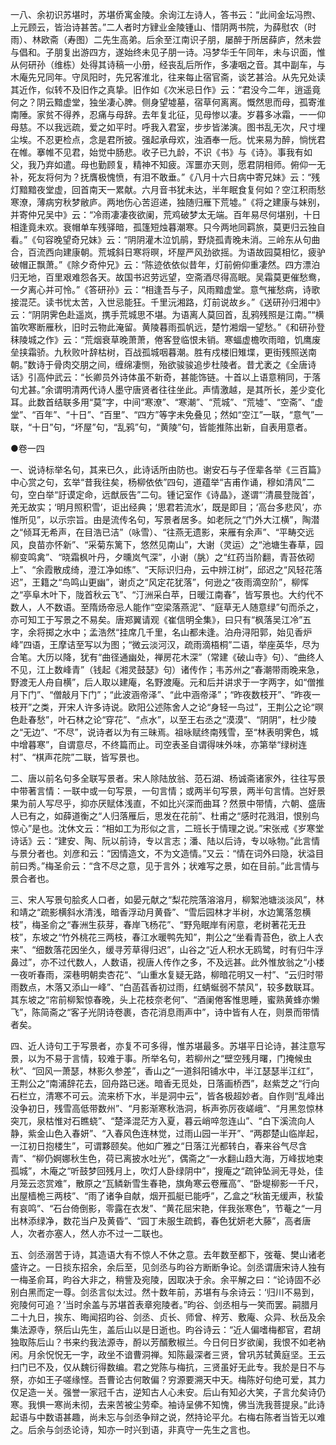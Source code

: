 <!-- { "loadSidebar": true } -->
一八、余初识苏堪时，苏堪侨寓金陵。余询江左诗人，答书云：“此间金坛冯煦、上元顾云，皆治诗甚苦。”二人者时方肄业金陵锺山、惜阴两书院，为薛慰农（时雨）、林欧斋（寿图）二先生高弟。后余至江南识子朋，屡醉于所居薛庐，然未尝与倡和。子朋复出游四方，遂始终未见子朋一诗。冯梦华壬午同年，未与识面，惟从何研孙（维栋）处得其诗稿一小册，经丧乱后所作，多凄咽之音。其中副车，与木庵先兄同年。守凤阳时，先兄客淮北，往来每止宿官斋，谈艺甚洽。从先兄处读其近作，似转不及旧作之真挚。旧作如《次米忌日作》云：“君没今二年，逍遥竟何之？阴云黯虚堂，独坐凄心脾。侧身望墟墓，宿草何离离。慨然思而母，孤寄淮南陲。家贫不得养，忍痛与母辞。去年复北征，见母惨以凄。岁暮多冰霜，一一仰母慈。不以我远疏，爱之如平时。呼我入君室，步步皆涕演。图书乱无次，尺寸埋尘埃。不忍更检点，念是君所披。强起承母欢，浊酒奉一卮。忧来易为醉，惝恍君在帷。搴帷不见君，始觉中肠悲。收子已九龄，不识《书》与《诗》。事我有如父，我乃弃如遣。母也勤顾复，精神不知疲。浑噩亦天则，愿君阴相师。俯仰一无补，死友将何为？抚膺极愧愤，有泪不敢垂。”《八月十六日病中寄兄妹》云：“残灯黯黯夜堂虚，回首南天一累献。六月音书犹未达，半年眠食复何如？空江积雨愁寒潦，薄病穷秋梦敝庐。两地伤心苦迢递，独随归雁下荒墟。”《将之建康与妹别，并寄仲兄吴中》云：“冷雨凄凄夜欲阑，荒鸡破梦太无端。百年易尽何堪别，十日相逢竟未欢。衰帽单车残驿暗，孤篷短烛暮潮寒。只今两地同羁旅，莫更归云独自看。”《句容晚望奇兄妹》云：“阴阴灌木泣饥鹃，野烧孤青晚未消。三岭东从句曲合，百流西向建康朝。荒城斜日寒将暝，坏屋严风劲欲摇。为语故园莫相忆，疲驴破帽正飘萧。”《除夕奇仲兄》云：“陈迹依依似昔年，灯前俯仰重凄然。四方漂泊归无地，百里艰难怨各天。故国书迟劳远望，空斋酒尽得高眠。吴霜莫更催愁鸯，一夕离心并可怜。”《答研孙》云：“相逢吾与子，风雨黯虚堂。意气摧愁病，诗歌接混茫。读书忧太苦，入世忌能狂。千里沅湘路，灯前说故乡。”《送研孙归湘中》云：“阴阴霁色赴遥岚，携手荒城思不堪。为语离人莫回首，乱鸦残照是江南。”“横笛吹寒断雁秋，旧时云物此淹留。黄陵暮雨孤帆远，楚竹湘烟一望愁。”《和研孙登秣陵城之作》云：“荒烟衰草晚萧萧，倦客登临恨未销。寒蝠虚檐吹雨暗，饥鹰废垒挟霜骄。九秋败叶辞枯树，百战孤城咽暮潮。胜有戍楼旧雉堞，更街残照送南朝。”数诗于骨肉交朋之间，缠绵凄恻，殆欲骏骏追步杜陵者。昔尤袤之《全唐诗话》引高仲武云：“长卿员外诗体虽不新奇，甚能饰链。十首以上语意稍同，于落句尤甚。”余谓明清两代诗人墨守唐贤者往往坐此。声情激越，是其所长，差少变化耳。此数首结联多用“莫”字，中间“寒潦”、“寒潮”、“荒城”、“荒墟”、“空斋”、“虚堂”、“百年”、“十日”、“百里”、“四方”等字未免叠见；然如“空江”一联，“意气”一联，“十日”句，“坏屋”句，“乱鸦”句，“黄陵”句，皆能推陈出新，自表用意者。

●卷一四

一、说诗标举名句，其来已久，此诗话所由防也。谢安石与子侄辈各举《三百篇》中心赏之句，玄举“昔我往矣，杨柳依依”四句，道蕴举“吉甫作诵，穆如清风”二句，空白举“訏谟定命，远猷辰告”二句。锺记室作《诗晶》，遂谓“‘清晨登陇首’，羌无故实；‘明月照积雪’，讵出经典；‘思君若流水’，既是即目；‘高台多悲风’，亦惟所见”，以示宗旨。由是流传名句，写景者居多。如老阮之“门外大江横”，陶潜之“倾耳无希声，在目浩已洁”（咏雪）、“往燕无遗影，来雁有余声”、“平畴交远风，良苗亦怀新”、“采菊东篱下，悠然见南山”，大谢（灵运）之“池塘生春草，园柳变鸣禽”、“晓霜枫叶丹，夕曛岚气深”，小谢（朓）之“红药当阶翻，青苔依砌上”、“余霞散成绮，澄江净如练”、“天际识归舟，云中辨江树”，邱迟之“风轻花落迟”，王籍之“鸟鸣山更幽”，谢贞之“风定花犹落”，何逊之“夜雨滴空阶”，柳恽之“亭阜木叶下，陇首秋云飞”、“汀洲采白苹，日暖江南春”，皆写景也。大约代不数人，人不数语。至隋炀帝忌人能作“空梁落燕泥”、“庭草无人随意绿”句而杀之，亦可知工于写景之不易矣。唐郑翼请观《崔信明全集》，曰只有“枫落吴江冷”五字，余将掷之水中；孟浩然“挂席几千里，名山都未逢。泊舟浔阳郭，始见香炉峰”四语，王摩诘至写以为图；“微云淡河汉，疏雨滴梧桐”二语，举座英华，尽为合笔。大历以降，犹有“曲径通幽处，禅房花木深”（常建《破山寺》句）、“曲终人不见，江上数峰青”（钱起《湘灵鼓瑟》句）诸传作；韦苏州之“春潮带雨晚来急，野渡无人舟自横”，后人取以建庵，名野渡庵。元和后并讲求于一字两字，如“僧推月下门”、“僧敲月下门”；“此波涵帝泽”、“此中涵帝泽”；“昨夜数枝开”、“昨夜一枝开”之类，开宋人许多诗说。欧阳公述陈舍人之论“身轻一鸟过”，王荆公之论“暝色赴春愁”，叶石林之论“穿花”、“点水”，以至王右丞之“漠漠”、“阴阴”，杜少陵之“无边”、“不尽”，说诗者以为有三昧焉。祖咏赋终南残雪，至“林表明霁色，城中增暮寒”，自谓意尽，不终篇而止。司空表圣自谓得味外味，亦第举“绿树连村”、“棋声花院”二联，皆写景也。

二、唐以前名句多全联写景者。宋人除陆放翁、范石湖、杨诚斋诸家外，往往写景中带著言情：一联中或一句写景，一句言情；或两半句写景，两半句言情。岂好景果为前人写尽乎，抑亦厌赋体浅直，不如比兴深而曲耳？然景中带情，六朝、盛唐人已有之，如薛道衡之“人归落雁后，思发在花前”、杜甫之“感时花溅泪，恨别鸟惊心”是也。沈休文云：“相如工为形似之言，二班长于情理之说。”宋张戒《岁寒堂诗话》云：“建安、陶、阮以前诗，专以言志；潘、陆以后诗，专以咏物。”此言情与景分者也。刘彦和云：“因情造文，不为文造情。”又云：“情在词外曰隐，状溢目前曰秀。”梅圣俞云：“含不尽之意，见于言外；状难写之景，如在目前。”此言情与景合者也。

三、宋人写景句脍炙人口者，如晏元献之“梨花院落溶溶月，柳絮池塘淡淡风”，林和靖之“疏影横斜水清浅，暗香浮动月黄昏”、“雪后园林才半树，水边篱落忽横枝”，梅圣俞之“春洲生荻芽，春岸飞杨花”、“野凫眠岸有闲意，老树著花无丑枝”，东坡之“竹外桃花三两枝，春江水暖鸭先知”，荆公之“坐看青苔色，欲上人衣来”、“细数落花因坐久，缓寻芳草得归迟”，山谷之“近人积水无鸥鹭，时有归牛浮鼻过”，亦不过代数人，人数语，视唐人传作之多，不及远甚。此外惟放翁之“小楼一夜听春雨，深巷明朝卖杏花“、“山重水复疑无路，柳暗花明又一村”、“云归时带雨数点，木落又添山一峰”、“白菡萏香初过雨，红蜻蜒弱不禁风”，较多数联耳。其东坡之“帘前柳絮惊春晚，头上花枝奈老何”、“酒阑倦客惟思睡，蜜熟黄蜂亦懒飞”，陈简斋之“客子光阴诗卷裹，杏花消息雨声中”，诗中皆有人在，则景而带情者矣。

四、近人诗句工于写景者，亦复不可多得，惟苏堪最多。苏堪平日论诗，甚注意写景，以为不易于言情，较难于事。所举名句，若柳州之“壁空残月曙，门掩候虫秋”、“回风一萧瑟，林影久参差”，香山之“一道斜阳铺水中，半江瑟瑟半江红”，王荆公之“南浦辞花去，回舟路已迷。暗香无觅处，日落画桥西”，赵紫芝之“行向石栏立，清寒不可云。流来桥下水，半是洞中云”，皆各极超妙者。自作则“乱峰出没争初日，残雪高低带数州”、“月影渐寒秋浩洞，柝声弥厉夜嵯峨”、“月黑忽惊林突兀，泉枯惟对石瞧蛲”、“楚泽混茫方入夏，暮云峭啐忽连山”、“白下溪流向人静，紫金山色入春妍”、“入春风色连林觉，过雨山园一半开”、“两郡楚山临岸起，一江初日抱楼生”，可谓夥颐矣。他如广雅之“日落江光都转白，春来谷气尽含青”、“柳仍婀娜秋生色，荷已离披水吐光”，偶斋之“一水翻山趋大海，万峰拔地束孤城”，木庵之“听鼓梦回残月上，吹灯人卧绿阴中”，搜庵之“疏钟坠涧无寻处，佳月笼云恣赏难”，散原之“瓦鳞新雪生春艳，旗角寒云卷雁高”、“卧堤柳影一千尺，出屋樯桅三两枝”、“雨了诸争自献，烟开孤艇已能呼”，乙盒之“秋笛无缓声，秋蛰有哀鸣”、“石台倚倒影，零露在衣发”、“黄花屈宋艳，伴我张寒色”，节菴之“一月出林添绿净，数花当户及黄昏”、“园丁未服生疏鹤，春色犹妍老大藤”，高者唐人，次者亦塞人，然人亦不过一二联也。

五、剑丞溺苦于诗，其造语大有不惊人不休之意。去年数至都下，弢菴、樊山诸老盛许之。一日掞东招余，余后至，见剑丞与昀谷方断断争论。剑丞谓唐宋诗人独有一梅圣俞耳，昀谷大非之，稍訾及宛陵，因取决于余。余平解之曰：“论诗固不必别白黑而定一尊。剑丞言似太过。然十数年前，苏堪有与余诗云：‘归川不易到，宛陵何可追？’当时余盖与苏堪首表章宛陵者。”昀谷、剑丞相与一笑而罢。嗣腊月二十九日，挨东、晦闻招昀谷、剑丞、贞长、师曾、梓芳、敷庵、众异、秋岳及余集法源寺，祭后山先生，盖后山以是日逝也。昀谷诗云：“近人偏嗜梅都官，君胡独取陈后山？书来约我法源寺，酹以芳醑敷椒兰。今日何日岁欲阑，我恨不如老衲闲。月余怳怳无一字，政坐不谙曹洞禅。知陈最深者三贤，曾巩苏轼黄庭坚。王云扫门已不及，仅从魏衍得数编。君之党陈与梅抗，三贤虽好无此专。我於是日不与祭，亦如王子嗟缘悭。吾曹论古何敢偏？穷源要溯天中天。梅陈好句绝可爱，其力仅足造一关。强誉一家冠千古，逆知古人心未安。后山有知必大笑，子言允矣诗仍寒。我惧一寒尚未彻，去来苦被尘劳牵。袖诗呈佛不知愧，佛当洗我菩提泉。”此诗起语与中数语甚趣，尚未忘与剑丞争辩之说，然持论平允。右梅右陈者当皆无以难之。后余与剑丞论诗，知亦一时兴到语，非真守一先生之言也。

